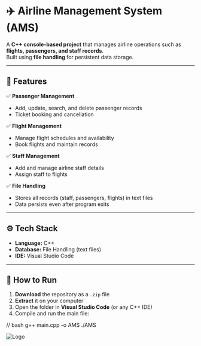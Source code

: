 # ✈️ Airline Management System (AMS)

A **C++ console-based project** that manages airline operations such as **flights, passengers, and staff records**.  
Built using **file handling** for persistent data storage.  

---

## 📂 Features

✅ **Passenger Management**  
- Add, update, search, and delete passenger records  
- Ticket booking and cancellation  

✅ **Flight Management**  
- Manage flight schedules and availability  
- Book flights and maintain records  

✅ **Staff Management**  
- Add and manage airline staff details  
- Assign staff to flights  

✅ **File Handling**  
- Stores all records (staff, passengers, flights) in text files  
- Data persists even after program exits  

---

## ⚙️ Tech Stack

- **Language:** C++   
- **Database:** File Handling (text files)  
- **IDE:** Visual Studio Code  

---

## 🚀 How to Run

1. **Download** the repository as a `.zip` file  
2. **Extract** it on your computer  
3. Open the folder in **Visual Studio Code** (or any C++ IDE)  
4. Compile and run the main file:  

// bash
g++ main.cpp -o AMS
./AMS

![Logo](https://propakistani.pk/wp-content/uploads/2022/02/Airline.jpg)
